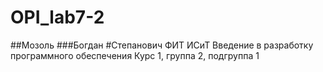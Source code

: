# OPI_lab7-2
##Мозоль
###Богдан
#Степанович
ФИТ
ИСиТ
Введение в разработку программного обеспечения
Курс 1, группа 2, подгруппа 1
